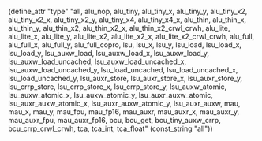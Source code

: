 (define_attr "type"
 "all,
  alu_nop,
  alu_tiny,
  alu_tiny_x,
  alu_tiny_y,
  alu_tiny_x2,
  alu_tiny_x2_x,
  alu_tiny_x2_y,
  alu_tiny_x4,
  alu_tiny_x4_x,
  alu_thin, 
  alu_thin_x, 
  alu_thin_y, 
  alu_thin_x2,
  alu_thin_x2_x,
  alu_thin_x2_crwl_crwh, 
  alu_lite, 
  alu_lite_x, 
  alu_lite_y, 
  alu_lite_x2,
  alu_lite_x2_x,
  alu_lite_x2_crwl_crwh, 
  alu_full,
  alu_full_x,
  alu_full_y,
  alu_full_copro,
  lsu,
  lsu_x, 
  lsu_y, 
  lsu_load,
  lsu_load_x,
  lsu_load_y,
  lsu_auxw_load,
  lsu_auxw_load_x,
  lsu_auxw_load_y,
  lsu_auxw_load_uncached,
  lsu_auxw_load_uncached_x,
  lsu_auxw_load_uncached_y,
  lsu_load_uncached,
  lsu_load_uncached_x,
  lsu_load_uncached_y,
  lsu_auxr_store,
  lsu_auxr_store_x,
  lsu_auxr_store_y,
  lsu_crrp_store,
  lsu_crrp_store_x,
  lsu_crrp_store_y,
  lsu_auxw_atomic,
  lsu_auxw_atomic_x,
  lsu_auxw_atomic_y,
  lsu_auxr_auxw_atomic,
  lsu_auxr_auxw_atomic_x,
  lsu_auxr_auxw_atomic_y,
  lsu_auxr_auxw, 
  mau,
  mau_x,
  mau_y,
  mau_fpu,
  mau_fp16,
  mau_auxr, 
  mau_auxr_x,
  mau_auxr_y,
  mau_auxr_fpu,
  mau_auxr_fp16,
  bcu,
  bcu_get,
  bcu_tiny_auxw_crrp,
  bcu_crrp_crwl_crwh,
  tca,
  tca_int,
  tca_float"
  (const_string "all"))

